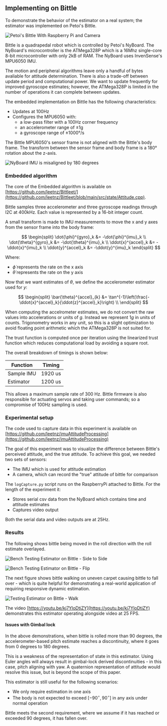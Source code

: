 ## Implementing on Bittle

To demonstrate the behavior of the estimator on a real system; the estimator was implemented on Petoi's Bittle.

![Petoi's Bittle With Raspberry Pi and Camera](src/images/60_bittle.jpg)


Bittle is a quadrapedal robot which is controlled by Petoi's NyBoard. The NyBoard's microcontroller is the ATMega328P which is a 16Mhz single-core 8-bit microcontroller with only 2kB of RAM. The NyBoard uses InvenSense's MPU6050 IMU. 

The motion and peripheral algorithms leave only a handful of bytes avaliable for attitude determination. There is also a trade-off between update period and computational power. We want to update frequently for improved gyroscope estimates; however, the ATMega328P is limited in the number of operations it can complete between updates.

The embedded implementation on Bittle has the following characteristics:

* Updates at 100Hz
* Configures the MPU6050 with:
  * a low-pass filter with a 100Hz corner frequency
  * an accelerometer range of ±1g
  * a gyroscope range of ±1000°/s

The Bittle MPU6050's sensor frame is not aligned with the Bittle's body frame. The transform between the sensor frame and body frame is a 180° rotation about the z-axis.

![NyBoard IMU is misaligned by 180 degrees](src/images/60_bittleOrientations.jpg)


### Embedded algorithm

The core of the Embedded algorithm is available on [https://github.com/leetnz/Bittleet/](https://github.com/leetnz/Bittleet/blob/main/src/state/Attitude.cpp).

Bittle samples three accelerometer and three gyroscope readings through I2C at 400kHz. Each value is represented by a 16-bit integer count. 

A small transform is made to IMU measurements to move the x and y axes from the sensor frame into the body frame:

$$
\begin{split}
    \dot{\phi}^{gyro}_k &= -\dot{\phi}^{imu}_k \\
    \dot{\theta}^{gyro}_k &= -\dot{\theta}^{imu}_k \\
    \ddot{x}^{accel}_k &= -\ddot{x}^{imu}_k \\
    \ddot{y}^{accel}_k &= -\ddot{y}^{imu}_k
\end{split}
$$

Where:

* $\dot{\phi}$ represents the rate on the x axis
* $\dot{\theta}$ represents the rate on the y axis

Now that we want estimates of $\theta$, we define the accelerometer estimator used for $y$:

$$
\begin{split}
    \bar{\theta}^{accel}_{k} &= \tan^{-1}\left(\frac{-\ddot{x}^{accel}_k}{\ddot{z}^{accel}_k}\right) \\
\end{split}
$$

When computing the accelrometer estimates, we do not convert the raw values into accelerations or units of $g$. Instead we represent $1g$ in units of counts. Trigonometry works in any unit, so this is a slight optimization to avoid floating point arithmetic which the ATMega328P is not suited for.

The trust function is computed once per iteration using the linearized trust function which reduces computational load by avoiding a square root.

The overall breakdown of timings is shown below:

| Function   | Timing  |
|------------|---------|
| Sample IMU | 1920 us |
| Estimator  | 1200 us |

This allows a maximum sample rate of 300 Hz. 
Bittle firmware is also responsible for actuating servos and taking user commands; so a compromise of 100Hz sampling is used.

### Experimental setup

The code used to capture data in this experiment is available on [https://github.com/leetnz/imuAttitudeProcessing](https://github.com/leetnz/imuAttitudeProcessing)

The goal of this experiment was to visualize the difference between Bittle's perceived attitude, and the true attitude. To achieve this goal, we needed two sets of sensors:

* The IMU which is used for attitude estimation
* A camera, which can record the "true" attitude of bittle for comparison

The `logCapture.py` script runs on the RaspberryPi attached to Bittle. For the length of the experiment it:

* Stores serial csv data from the NyBoard which contains time and attitude estimates
* Captures video output

Both the serial data and video outputs are at 25Hz.

### Results

The following shows bittle being moved in the roll direction with the roll estimate overlayed.

![Bench Testing Estimator on Bittle - Side to Side](src/images/60_estimatorBench.gif)

![Bench Testing Estimator on Bittle - Flip](src/images/60_estimatorFlip.gif)

The next figure shows bittle walking on uneven carpet causing bittle to fall over - which is quite helpful for demonstrating a real-world application of requiring responsive dynamic estimation.

![Testing Estimator on Bittle - Walk](src/images/60_estimatorWalk.gif)

The video [https://youtu.be/kj7YloDtiZY](https://youtu.be/kj7YloDtiZY) demonstrates this estimator operating alongside video at 25 FPS.

#### Issues with Gimbal lock

In the above demonstrations, when bittle is rolled more than 90 degrees, the accelerometer-based pitch estimate reaches a discontinuity, where it goes from 0 degrees to 180 degrees. 

This is a weakness of the representation of state in this estimator. Using Euler angles will always result in gimbal-lock derived discontinuities - in this case, pitch aligning with yaw. A quaternion representation of attitude would resolve this issue, but is beyond the scope of this paper.

This estimator is still useful for the following scenarios:

* We only require estimation in one axis
* The body is not expected to exceed $[-90^\circ, 90^\circ]$ in any axis under normal operation

Bittle meets the second requirement, where we assume if it has reached or exceeded 90 degrees, it has fallen over.
